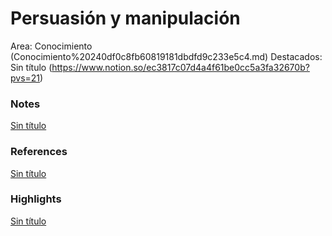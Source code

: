 # Persuasión y manipulación

Area: Conocimiento (Conocimiento%20240df0c8fb60819181dbdfd9c233e5c4.md)
Destacados: Sin título (https://www.notion.so/ec3817c07d4a4f61be0cc5a3fa32670b?pvs=21)

### Notes

[Sin título](Sin%20ti%CC%81tulo%20240df0c8fb608172905fd2d8e6ace2b4.csv)

### References

[Sin título](Sin%20ti%CC%81tulo%20240df0c8fb6081659e51efd6678a0adb.csv)

### Highlights

[Sin título](Sin%20ti%CC%81tulo%20240df0c8fb6081a899bdd02be945dd91.csv)